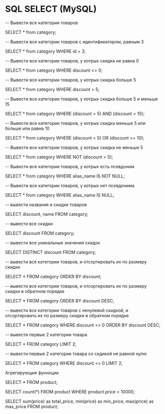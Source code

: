 # SQL SELECT    (MySQL)

-- Вывести все категории товаров

SELECT * from category;

-- Вывести все категории товаров с идентификатором, равным 3

SELECT * from category 
WHERE id = 3;

-- Вывести все категории товаров, у котрых скидка не равна 0

SELECT * from category 
WHERE discount <> 0;

-- Вывести все категории товаров, у котрых скидка больше 5 

SELECT * from category 
WHERE discount > 5;

-- Вывести все категории товаров, у котрых скидка больше 5 и меньше 15

SELECT * from category 
WHERE (discount > 5) AND (discount < 15);

-- Вывести все категории товаров, у котрых скидка меньше 5 или больше или равна 10

SELECT * from category 
WHERE (discount < 5) OR (discount >= 10);

-- Вывести все категории товаров, у котрых скидка не меньше 5

SELECT * from category 
WHERE NOT (discount < 5);

-- Вывести все категории товаров, у котрых есть псевдоним

SELECT * from category 
WHERE alias_name IS NOT NULL;

-- Вывести все категории товаров, у котрых нет псевдонима

SELECT * from category 
WHERE  alias_name IS NULL;


-- вывести названия и скидки товаров

SELECT discount, name  FROM category;

-- вывести все скидки

SELECT discount FROM category;


-- вывести все уникальные значения скидок

SELECT DISTINCT discount FROM category;


-- вывести все категории товаров, и отсортировать их по размеру скидки

SELECT * FROM category 
ORDER BY discount;

-- вывести все категории товаров, и отсортировать их по размеру скидки в обратном порядке

SELECT * FROM category 
ORDER BY discount DESC;

-- вывести все категории товаров с ненулевой скидкой, и отсортировать их по размеру скидки в обратном порядке

SELECT * FROM category 
WHERE discount <> 0 
ORDER BY discount DESC;

-- вывести первые 2 категории товара

SELECT * FROM category LIMIT 2;

-- вывести первые 2 категории товара со скдикой не равной нулю

SELECT * FROM category 
WHERE discount <> 0 LIMIT 2;

Агрегирующие фуннкции

SELECT * FROM product;

SELECT count(*) FROM product 
WHERE product.price < 10000;

SELECT sum(price) as total_price, min(price) as min_price, max(price) as max_price FROM product;


